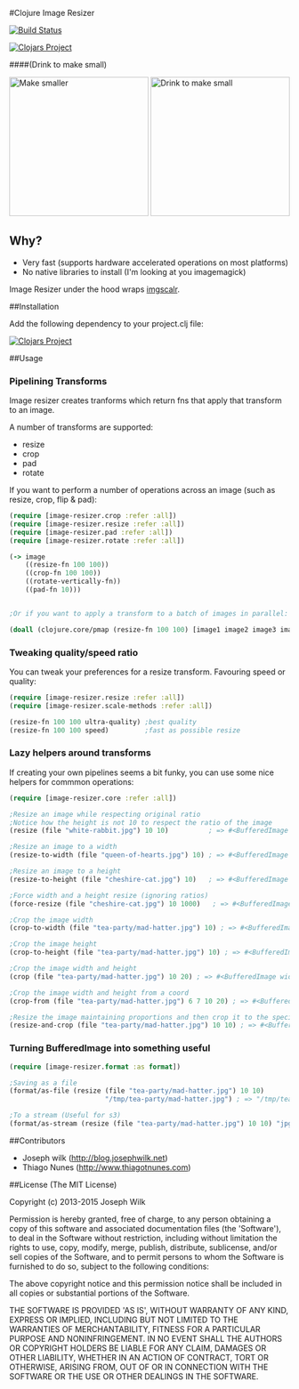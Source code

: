 #Clojure Image Resizer

[![Build Status](https://travis-ci.org/josephwilk/image-resizer.png?branch=master)](https://travis-ci.org/josephwilk/image-resizer)

[![Clojars Project](http://clojars.org/image-resizer/latest-version.svg)](http://clojars.org/image-resizer)

####(Drink to make small)

<img alt="Make smaller" src="http://www.cs.cmu.edu/~rgs/alice03a.gif" height="250px" /> <img alt="Drink to make small" src="http://www.cs.cmu.edu/~rgs/alice04a.gif" height="250px" />

## Why?

* Very fast (supports hardware accelerated operations on most platforms)
* No native libraries to install (I'm looking at you imagemagick)

Image Resizer under the hood wraps [imgscalr](https://github.com/thebuzzmedia/imgscalr).

##Installation

Add the following dependency to your project.clj file:

[![Clojars Project](http://clojars.org/image-resizer/latest-version.svg)](http://clojars.org/image-resizer)

##Usage

### Pipelining Transforms

Image resizer creates tranforms which return fns that apply that transform to an image.

A number of transforms are supported:

* resize
* crop
* pad
* rotate

If you want to perform a number of operations across an image (such as resize, crop, flip & pad):

```clojure
(require [image-resizer.crop :refer :all])
(require [image-resizer.resize :refer :all])
(require [image-resizer.pad :refer :all])
(require [image-resizer.rotate :refer :all])

(-> image
    ((resize-fn 100 100))
    ((crop-fn 100 100))
    ((rotate-vertically-fn))
    ((pad-fn 10)))


;Or if you want to apply a transform to a batch of images in parallel:

(doall (clojure.core/pmap (resize-fn 100 100) [image1 image2 image3 image4]))
```

### Tweaking quality/speed ratio

You can tweak your preferences for a resize transform. Favouring speed or quality:

```clojure
(require [image-resizer.resize :refer :all])
(require [image-resizer.scale-methods :refer :all])

(resize-fn 100 100 ultra-quality) ;best quality
(resize-fn 100 100 speed)         ;fast as possible resize
```

### Lazy helpers around transforms

If creating your own pipelines seems a bit funky, you can use some nice helpers for commmon operations:

```clojure
(require [image-resizer.core :refer :all])

;Resize an image while respecting original ratio
;Notice how the height is not 10 to respect the ratio of the image
(resize (file "white-rabbit.jpg") 10 10)          ; => #<BufferedImage width=10 height=4>

;Resize an image to a width
(resize-to-width (file "queen-of-hearts.jpg") 10) ; => #<BufferedImage width=10 height=4>

;Resize an image to a height
(resize-to-height (file "cheshire-cat.jpg") 10)   ; => #<BufferedImage width=5 height=10>

;Force width and a height resize (ignoring ratios)
(force-resize (file "cheshire-cat.jpg") 10 1000)   ; => #<BufferedImage width=10 height=1000>

;Crop the image width
(crop-to-width (file "tea-party/mad-hatter.jpg") 10) ; => #<BufferedImage width=10 height=1000>

;Crop the image height
(crop-to-height (file "tea-party/mad-hatter.jpg") 10) ; => #<BufferedImage width=1000 height=10>

;Crop the image width and height
(crop (file "tea-party/mad-hatter.jpg") 10 20) ; => #<BufferedImage width=10 height=20>

;Crop the image width and height from a coord
(crop-from (file "tea-party/mad-hatter.jpg") 6 7 10 20) ; => #<BufferedImage width=10 height=20>

;Resize the image maintaining proportions and then crop it to the specified width and height
(resize-and-crop (file "tea-party/mad-hatter.jpg") 10 10) ; => #<BufferedImage width=10 height=10>
```

### Turning BufferedImage into something useful

```Clojure
(require [image-resizer.format :as format])

;Saving as a file
(format/as-file (resize (file "tea-party/mad-hatter.jpg") 10 10)
                        "/tmp/tea-party/mad-hatter.jpg") ; => "/tmp/tea-party/mad-hatter_10x5.jpg"

;To a stream (Useful for s3)
(format/as-stream (resize (file "tea-party/mad-hatter.jpg") 10 10) "jpg") ; => #<ByteArrayInputStream>
```

##Contributors

* Joseph wilk (http://blog.josephwilk.net)
* Thiago Nunes (http://www.thiagotnunes.com)

##License
(The MIT License)

Copyright (c) 2013-2015 Joseph Wilk

Permission is hereby granted, free of charge, to any person obtaining
a copy of this software and associated documentation files (the
'Software'), to deal in the Software without restriction, including
without limitation the rights to use, copy, modify, merge, publish,
distribute, sublicense, and/or sell copies of the Software, and to
permit persons to whom the Software is furnished to do so, subject to
the following conditions:

The above copyright notice and this permission notice shall be
included in all copies or substantial portions of the Software.

THE SOFTWARE IS PROVIDED 'AS IS', WITHOUT WARRANTY OF ANY KIND,
EXPRESS OR IMPLIED, INCLUDING BUT NOT LIMITED TO THE WARRANTIES OF
MERCHANTABILITY, FITNESS FOR A PARTICULAR PURPOSE AND NONINFRINGEMENT.
IN NO EVENT SHALL THE AUTHORS OR COPYRIGHT HOLDERS BE LIABLE FOR ANY
CLAIM, DAMAGES OR OTHER LIABILITY, WHETHER IN AN ACTION OF CONTRACT,
TORT OR OTHERWISE, ARISING FROM, OUT OF OR IN CONNECTION WITH THE
SOFTWARE OR THE USE OR OTHER DEALINGS IN THE SOFTWARE.




